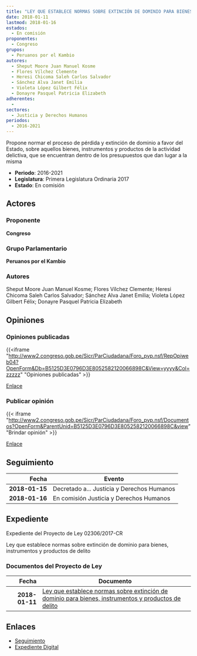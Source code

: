 ```yaml
---
title: "LEY QUE ESTABLECE NORMAS SOBRE EXTINCIÓN DE DOMINIO PARA BIENES, INSTRUMENTOS Y PRODUCTOS DE DELITO"
date: 2018-01-11
lastmod: 2018-01-16
estados: 
  - En comisión
proponentes: 
  - Congreso
grupos: 
  - Peruanos por el Kambio
autores: 
  - Sheput Moore Juan Manuel Kosme
  - Flores Vílchez Clemente
  - Heresi Chicoma Saleh Carlos Salvador
  - Sánchez Alva Janet Emilia
  - Violeta López Gilbert Félix
  - Donayre Pasquel Patricia Elizabeth
adherentes: 
  - 
sectores: 
  - Justicia y Derechos Humanos
periodos: 
  - 2016-2021
---
```


Propone normar el proceso de pérdida y extinción de dominio a favor del Estado, sobre aquellos bienes, instrumentos y productos de la actividad delictiva, que se encuentran dentro de los presupuestos que dan lugar a la misma

- **Periodo**: 2016-2021
- **Legislatura**: Primera Legislatura Ordinaria 2017
- **Estado**: En comisión

## Actores

### Proponente

**Congreso**

### Grupo Parlamentario

**Peruanos por el Kambio**

### Autores

Sheput Moore Juan Manuel Kosme; Flores Vílchez Clemente; Heresi Chicoma Saleh Carlos Salvador; Sánchez Alva Janet Emilia; Violeta López Gilbert Félix; Donayre Pasquel Patricia Elizabeth


## Opiniones

### Opiniones publicadas

{{<iframe "http://www2.congreso.gob.pe/Sicr/ParCiudadana/Foro_pvp.nsf/RepOpiweb04?OpenForm&Db=B5125D3E0796D3E8052582120066898C&View=yyyy&Col=zzzzz" "Opiniones publicadas" >}}

[Enlace](http://www2.congreso.gob.pe/Sicr/ParCiudadana/Foro_pvp.nsf/RepOpiweb04?OpenForm&Db=B5125D3E0796D3E8052582120066898C&View=yyyy&Col=zzzzz)
### Publicar opinión

{{< iframe "http://www2.congreso.gob.pe/Sicr/ParCiudadana/Foro_pvp.nsf/Documentos?OpenForm&ParentUnid=B5125D3E0796D3E8052582120066898C&view" "Brindar opinión" >}}

[Enlace](http://www2.congreso.gob.pe/Sicr/ParCiudadana/Foro_pvp.nsf/Documentos?OpenForm&ParentUnid=B5125D3E0796D3E8052582120066898C&view)

## Seguimiento

| Fecha | Evento |
|------:|--------|
| **2018-01-15** | Decretado a... Justicia y Derechos Humanos|
| **2018-01-16** | En comisión Justicia y Derechos Humanos|


## Expediente

Expediente del Proyecto de Ley 02306/2017-CR

Ley que establece normas sobre extinción de dominio para bienes, instrumentos y productos de delito


### Documentos del Proyecto de Ley

| Fecha | Documento |
|------:|--------|
| **2018-01-11** | [Ley que establece normas sobre extinción de dominio para bienes, instrumentos y productos de delito](http://www.leyes.congreso.gob.pe/Documentos/2016_2021/Proyectos_de_Ley_y_de_Resoluciones_Legislativas/PL0230620180111.pdf) |

## Enlaces 

- [Seguimiento](http://www2.congreso.gob.pe/Sicr/TraDocEstProc/CLProLey2016.nsf/f7fff46988ca05b1052578e100829cc7/95d8abdf0dba8fbe05258212006a26e3?OpenDocument)
- [Expediente Digital](http://www2.congreso.gob.pe/Sicr/TraDocEstProc/CLProLey2016.nsf/f7fff46988ca05b1052578e100829cc7/95d8abdf0dba8fbe05258212006a26e3?OpenDocument&Click=05257FB7005EB655.eb71d0cf91d8294e05256cdf006b5706/$Body/0.1C6C)
